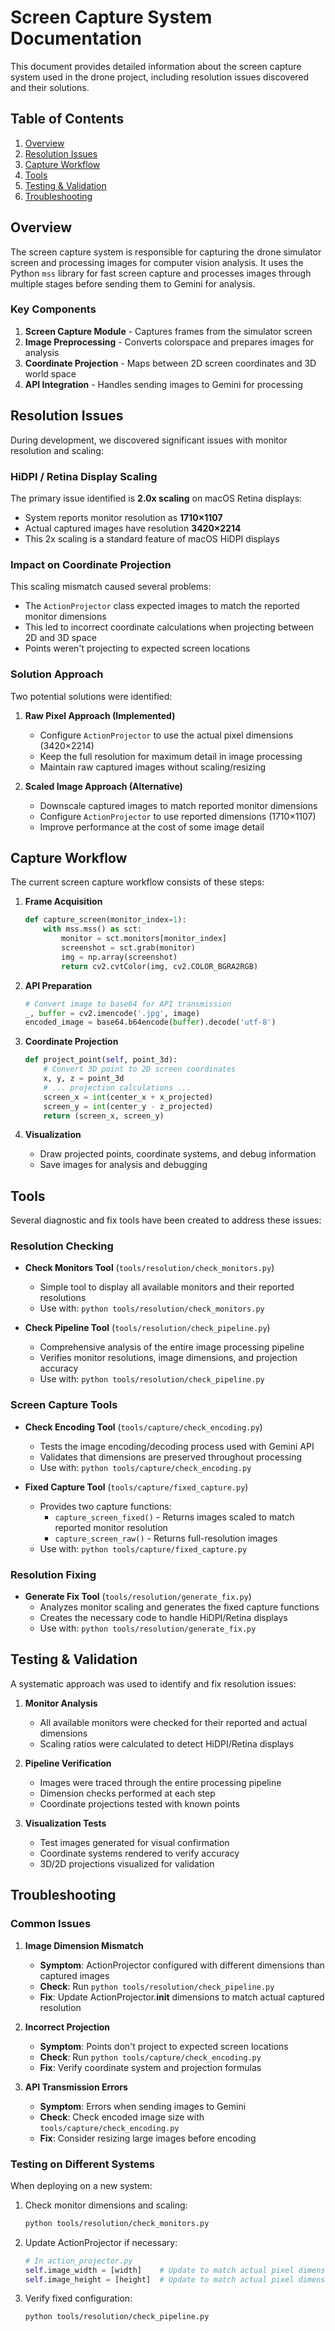 # Screen Capture System Documentation

This document provides detailed information about the screen capture system used in the drone project, including resolution issues discovered and their solutions.

## Table of Contents

1. [Overview](#overview)
2. [Resolution Issues](#resolution-issues)
3. [Capture Workflow](#capture-workflow)
4. [Tools](#tools)
5. [Testing & Validation](#testing--validation)
6. [Troubleshooting](#troubleshooting)

## Overview

The screen capture system is responsible for capturing the drone simulator screen and processing images for computer vision analysis. It uses the Python `mss` library for fast screen capture and processes images through multiple stages before sending them to Gemini for analysis.

### Key Components

1. **Screen Capture Module** - Captures frames from the simulator screen
2. **Image Preprocessing** - Converts colorspace and prepares images for analysis
3. **Coordinate Projection** - Maps between 2D screen coordinates and 3D world space
4. **API Integration** - Handles sending images to Gemini for processing

## Resolution Issues

During development, we discovered significant issues with monitor resolution and scaling:

### HiDPI / Retina Display Scaling

The primary issue identified is **2.0x scaling** on macOS Retina displays:
- System reports monitor resolution as **1710×1107**
- Actual captured images have resolution **3420×2214**
- This 2x scaling is a standard feature of macOS HiDPI displays

### Impact on Coordinate Projection

This scaling mismatch caused several problems:
- The `ActionProjector` class expected images to match the reported monitor dimensions
- This led to incorrect coordinate calculations when projecting between 2D and 3D space
- Points weren't projecting to expected screen locations

### Solution Approach

Two potential solutions were identified:

1. **Raw Pixel Approach (Implemented)**
   - Configure `ActionProjector` to use the actual pixel dimensions (3420×2214)
   - Keep the full resolution for maximum detail in image processing
   - Maintain raw captured images without scaling/resizing

2. **Scaled Image Approach (Alternative)**
   - Downscale captured images to match reported monitor dimensions
   - Configure `ActionProjector` to use reported dimensions (1710×1107)
   - Improve performance at the cost of some image detail

## Capture Workflow

The current screen capture workflow consists of these steps:

1. **Frame Acquisition**
   ```python
   def capture_screen(monitor_index=1):
       with mss.mss() as sct:
           monitor = sct.monitors[monitor_index]
           screenshot = sct.grab(monitor)
           img = np.array(screenshot)
           return cv2.cvtColor(img, cv2.COLOR_BGRA2RGB)
   ```

2. **API Preparation**
   ```python
   # Convert image to base64 for API transmission
   _, buffer = cv2.imencode('.jpg', image)
   encoded_image = base64.b64encode(buffer).decode('utf-8')
   ```

3. **Coordinate Projection**
   ```python
   def project_point(self, point_3d):
       # Convert 3D point to 2D screen coordinates
       x, y, z = point_3d
       # ... projection calculations ...
       screen_x = int(center_x + x_projected)
       screen_y = int(center_y - z_projected)
       return (screen_x, screen_y)
   ```

4. **Visualization**
   - Draw projected points, coordinate systems, and debug information
   - Save images for analysis and debugging

## Tools

Several diagnostic and fix tools have been created to address these issues:

### Resolution Checking

- **Check Monitors Tool** (`tools/resolution/check_monitors.py`)
  - Simple tool to display all available monitors and their reported resolutions
  - Use with: `python tools/resolution/check_monitors.py`

- **Check Pipeline Tool** (`tools/resolution/check_pipeline.py`)
  - Comprehensive analysis of the entire image processing pipeline
  - Verifies monitor resolutions, image dimensions, and projection accuracy
  - Use with: `python tools/resolution/check_pipeline.py`

### Screen Capture Tools

- **Check Encoding Tool** (`tools/capture/check_encoding.py`)
  - Tests the image encoding/decoding process used with Gemini API
  - Validates that dimensions are preserved throughout processing
  - Use with: `python tools/capture/check_encoding.py`

- **Fixed Capture Tool** (`tools/capture/fixed_capture.py`)
  - Provides two capture functions:
    - `capture_screen_fixed()` - Returns images scaled to match reported monitor resolution
    - `capture_screen_raw()` - Returns full-resolution images
  - Use with: `python tools/capture/fixed_capture.py`

### Resolution Fixing

- **Generate Fix Tool** (`tools/resolution/generate_fix.py`)
  - Analyzes monitor scaling and generates the fixed capture functions
  - Creates the necessary code to handle HiDPI/Retina displays
  - Use with: `python tools/resolution/generate_fix.py`

## Testing & Validation

A systematic approach was used to identify and fix resolution issues:

1. **Monitor Analysis**
   - All available monitors were checked for their reported and actual dimensions
   - Scaling ratios were calculated to detect HiDPI/Retina displays

2. **Pipeline Verification**
   - Images were traced through the entire processing pipeline
   - Dimension checks performed at each step
   - Coordinate projections tested with known points

3. **Visualization Tests**
   - Test images generated for visual confirmation
   - Coordinate systems rendered to verify accuracy
   - 3D/2D projections visualized for validation

## Troubleshooting

### Common Issues

1. **Image Dimension Mismatch**
   - **Symptom**: ActionProjector configured with different dimensions than captured images
   - **Check**: Run `python tools/resolution/check_pipeline.py`
   - **Fix**: Update ActionProjector.__init__ dimensions to match actual captured resolution

2. **Incorrect Projection**
   - **Symptom**: Points don't project to expected screen locations
   - **Check**: Run `python tools/capture/check_encoding.py`
   - **Fix**: Verify coordinate system and projection formulas

3. **API Transmission Errors**
   - **Symptom**: Errors when sending images to Gemini
   - **Check**: Check encoded image size with `tools/capture/check_encoding.py`
   - **Fix**: Consider resizing large images before encoding

### Testing on Different Systems

When deploying on a new system:

1. Check monitor dimensions and scaling:
   ```bash
   python tools/resolution/check_monitors.py
   ```

2. Update ActionProjector if necessary:
   ```python
   # In action_projector.py
   self.image_width = [width]    # Update to match actual pixel dimensions
   self.image_height = [height]  # Update to match actual pixel dimensions
   ```

3. Verify fixed configuration:
   ```bash
   python tools/resolution/check_pipeline.py
   ``` 